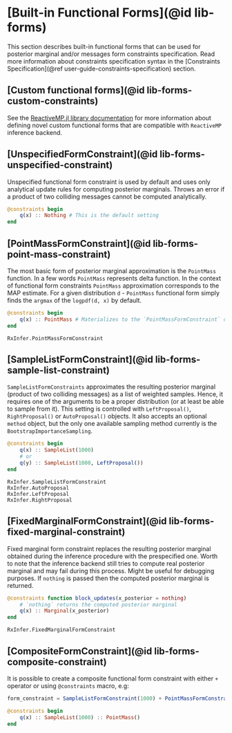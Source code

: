 # [Built-in Functional Forms](@id lib-forms)

This section describes built-in functional forms that can be used for posterior marginal and/or messages form constraints specification. Read more information about constraints specification syntax in the [Constraints Specification](@ref user-guide-constraints-specification) section.

## [Custom functional forms](@id lib-forms-custom-constraints)

See the [ReactiveMP.jl library documentation](https://reactivebayes.github.io/ReactiveMP.jl/stable/) for more information about defining novel custom functional forms that are compatible with `ReactiveMP` inference backend.

## [UnspecifiedFormConstraint](@id lib-forms-unspecified-constraint)

Unspecified functional form constraint is used by default and uses only analytical update rules for computing posterior marginals. Throws an error if a product of two colliding messages cannot be computed analytically.

```julia
@constraints begin 
    q(x) :: Nothing # This is the default setting
end
```

## [PointMassFormConstraint](@id lib-forms-point-mass-constraint)

The most basic form of posterior marginal approximation is the `PointMass` function. In a few words `PointMass` represents delta function. In the context of functional form constraints `PointMass` approximation corresponds to the MAP estimate. For a given distribution `d` - `PointMass` functional form simply finds the `argmax` of the `logpdf(d, x)` by default. 

```julia
@constraints begin 
    q(x) :: PointMass # Materializes to the `PointMassFormConstraint` object
end
```

```@docs 
RxInfer.PointMassFormConstraint
```

## [SampleListFormConstraint](@id lib-forms-sample-list-constraint)

`SampleListFormConstraints` approximates the resulting posterior marginal (product of two colliding messages) as a list of weighted samples. Hence, it requires one of the arguments to be a proper distribution (or at least be able to sample from it). This setting is controlled with `LeftProposal()`, `RightProposal()` or `AutoProposal()` objects. It also accepts an optional `method` object, but the only one available sampling method currently is the `BootstrapImportanceSampling`.

```julia
@constraints begin 
    q(x) :: SampleList(1000)
    # or 
    q(y) :: SampleList(1000, LeftProposal())
end
```

```@docs 
RxInfer.SampleListFormConstraint
RxInfer.AutoProposal
RxInfer.LeftProposal
RxInfer.RightProposal
```

## [FixedMarginalFormConstraint](@id lib-forms-fixed-marginal-constraint)

Fixed marginal form constraint replaces the resulting posterior marginal obtained during the inference procedure with the prespecified one. Worth to note that the inference backend still tries to compute real posterior marginal and may fail during this process. Might be useful for debugging purposes. If `nothing` is passed then the computed posterior marginal is returned.

```julia
@constraints function block_updates(x_posterior = nothing) 
    # `nothing` returns the computed posterior marginal
    q(x) :: Marginal(x_posterior)
end
```

```@docs 
RxInfer.FixedMarginalFormConstraint
```

## [CompositeFormConstraint](@id lib-forms-composite-constraint)

It is possible to create a composite functional form constraint with either `+` operator or using `@constraints` macro, e.g:

```julia
form_constraint = SampleListFormConstraint(1000) + PointMassFormConstraint()
```

```julia
@constraints begin 
    q(x) :: SampleList(1000) :: PointMass()
end
```
